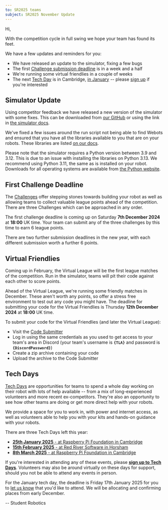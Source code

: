 ```yaml
---
to: SR2025 teams
subject: SR2025 November Update
---
```


Hi,

With the competition cycle in full swing we hope your team has found its feet.

We have a few updates and reminders for you:

* We have released an update to the simulator, fixing a few bugs
* The first [Challenge submission deadline][challenge-deadline] is in a week and a half
* We're running some virtual friendlies in a couple of weeks
* The next [Tech Day][tech-days] is in Cambridge, [in January][cambridge-tech-day-january] -- please [sign up][tech-day-signup] if you're interested

## Simulator Update

Using competitor feedback we have released a new version of the simulator with some fixes. This can be downloaded from [our GitHub](https://github.com/srobo/sbot_simulator/releases/download/2025.1.1/sbot-simulator-2025.1.1.zip) or using the link in [the simulator docs](https://studentrobotics.org/docs/simulator/setting_up_simulator).

We've fixed a few issues around the run script not being able to find Webots and ensured that you have all the libraries available to you that are on your robots. These libraries are listed [on our docs](https://studentrobotics.org/docs/kit/brain_board/python_libraries).

Please note that the simulator requires a Python version between 3.9 and 3.12. This is due to an issue with installing the libraries on Python 3.13. We recommend using Python 3.11, the same as is installed on your robot. Downloads for all operating systems are available from [the Python website](https://www.python.org/downloads/release/python-3119/).

## First Challenge Deadline

The [Challenges][challenges] offer stepping stones towards building your robot as well as allowing teams to collect valuable league points ahead of the competition. There are three Challenges which can be approached in any order.

The first challenge deadline is coming up on Saturday **7th December 2024** at **18:00** UK time. Your team can submit any of the three challenges by this time to earn 6 league points.

There are two further submission deadlines in the new year, with each different submission worth a further 6 points.

## Virtual Friendlies

Coming up in February, the Virtual League will be the first league matches of the competition. Run in the simulator, teams will pit their code against each other to score points.

Ahead of the Virtual League, we're running some friendly matches in December. These aren't worth any points, so offer a stress free environment to test out any code you might have. The deadline for submitting your code for the Virtual Friendlies is Thursday **12th December 2024** at **18:00** UK time.

To submit your code for the Virtual Friendlies (and later the Virtual League):

* Visit the [Code Submitter][code-submitter]
* Log in using the same credentials as you used to get access to your team's area in Discord (your team's username is **`{TLA}`** and password is **`{DiscordPassword}`**)
* Create a zip archive containing your code
* Upload the archive to the Code Submitter

## Tech Days

[Tech Days][tech-days] are opportunities for teams to spend a whole day working on their robot with lots of help available -- from a mix of long-experienced volunteers and more recent ex-competitors. They're also an opportunity to see how other teams are doing or get more direct help with your robots.

We provide a space for you to work in, with power and internet access, as well as volunteers able to help you with your kits and hands-on guidance with your robots.

There are three Tech Days left this year:

* [**25th January 2025** - at Raspberry Pi Foundation in Cambridge][cambridge-tech-day-january]
* [**15th February 2025** - at Red River Software in Horsham][horsham-tech-day-february]
* [**8th March 2025** - at Raspberry Pi Foundation in Cambridge][cambridge-tech-day-march]

If you're interested in attending any of these events, please **[sign up to Tech Days][tech-day-signup]**.
Volunteers may also be around virtually on these days for support, should you not be able to attend any events in person.

For the January tech day, the deadline is Friday 17th January 2025 for you to [let us know][tech-day-signup] that you'd like to attend. We will be allocating and confirming places from early December.

-- Student Robotics


[challenge-deadline]: https://studentrobotics.org/events/sr2025/first-challenge-submission-deadline/
[cambridge-tech-day-january]: https://studentrobotics.org/events/sr2025/cambridge-tech-day-january
[horsham-tech-day-february]: https://studentrobotics.org/events/sr2025/horsham-tech-day-february
[cambridge-tech-day-march]: https://studentrobotics.org/events/sr2025/cambridge-tech-day-march
[challenges]: https://studentrobotics.org/docs/resources/2025/challenges.html
[code-submitter]: https://studentrobotics.org/code-submitter/
[tech-days]: https://studentrobotics.org/docs/robots_101/tech_days
[tech-day-signup]: https://forms.gle/SpZnqpUAaRbxwy2C9
